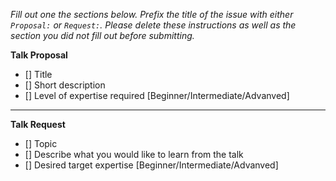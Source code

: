 *Fill out one the sections below.  Prefix the title of the issue with either `Proposal:` or `Request:`. Please delete these instructions as well as the section you did not fill out before submitting.*

**Talk Proposal**
- [] Title
- [] Short description
- [] Level of expertise required [Beginner/Intermediate/Advanved]

--------------
**Talk Request**
- [] Topic
- [] Describe what you would like to learn from the talk
- [] Desired target expertise [Beginner/Intermediate/Advanved]

